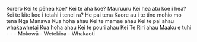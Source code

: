 Korero
	Kei te pēhea koe?
	Kei te aha koe?
	Mauruuru
	Kei hea atu koe i hea?
	Kei te kite koe i tetahi i tenei ra?
	He pai tena
	Kaore au i te tino mohio mo tena
Nga Manawa
	Kua hoha ahau
	Kei te mamae ahau
	Kei te pai ahau whakawhetai
	Kua hoha ahau
	Kei te pouri ahau
	Kei Te Riri ahau
Maaku e tuhi<meta data-spell-branch  data-spell-update-dyn-onchange>
	- <meta data-dyn="spell-word-prediction" data-words-file="../Spell_Prediction/mi.json" data-max-nodes="3"  data-predict-after-n-chars="3">
	- <meta data-dyn="spell-letter-prediction" data-words-file="../Spell_Prediction/mi.json" data-alphabet="aehikmnoprtuwngēāūŌ">
	- Mokowā <meta data-spell-letter=" ">
	- Wetekina <meta data-spell-delchar>
	- Whakaoti <meta data-spell-finish>
